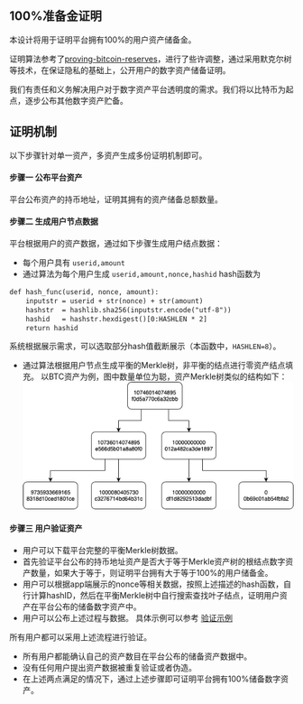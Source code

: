 ## 100%准备金证明

本设计将用于证明平台拥有100%的用户资产储备金。

证明算法参考了[proving-bitcoin-reserves](https://iwilcox.me.uk/2014/proving-bitcoin-reserves)，进行了些许调整，通过采用默克尔树等技术，在保证隐私的基础上，公开用户的数字资产储备证明。 

我们有责任和义务解决用户对于数字资产平台透明度的需求。我们将以比特币为起点，逐步公布其他数字资产贮备。

## 证明机制
以下步骤针对单一资产，多资产生成多份证明机制即可。
#### 步骤一 公布平台资产
平台公布资产的持币地址，证明其拥有的资产储备总额数量。

#### 步骤二 生成用户节点数据
平台根据用户的资产数据，通过如下步骤生成用户结点数据：
* 每个用户具有 `userid,amount`
* 通过算法为每个用户生成 `userid,amount,nonce,hashid`
hash函数为
```
def hash_func(userid, nonce, amount):
    inputstr = userid + str(nonce) + str(amount)
    hashstr  = hashlib.sha256(inputstr.encode("utf-8"))
    hashid   = hashstr.hexdigest()[0:HASHLEN * 2]
    return hashid
```
系统根据展示需求，可以选取部分hash值截断展示（本函数中，`HASHLEN=8`）。

* 通过算法根据用户节点生成平衡的Merkle树，非平衡的结点进行零资产结点填充。
以BTC资产为例，图中数量单位为聪，资产Merkle树类似的结构如下：![merkle](./merkle.png)

#### 步骤三 用户验证资产
* 用户可以下载平台完整的平衡Merkle树数据。
* 首先验证平台公布的持币地址资产是否大于等于Merkle资产树的根结点数字资产数量，如果大于等于，则证明平台拥有大于等于100%的用户储备金。
* 用户可以根据app端展示的nonce等相关数据，按照上述描述的hash函数，自行计算hashID，然后在平衡Merkle树中自行搜索查找叶子结点，证明用户资产在平台公布的储备数字资产中。
* 用户可以公布上述过程与数据。
具体示例可以参考 [验证示例](./Validate.md)

所有用户都可以采用上述流程进行验证。
* 所有用户都能确认自己的资产数目在平台公布的储备资产数据中。
* 没有任何用户提出资产数据被重复验证或者伪造。
* 在上述两点满足的情况下，通过上述步骤即可证明平台拥有100%储备数字资产。




